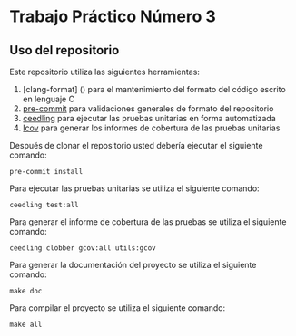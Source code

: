 # Trabajo Práctico Número 3

## Uso del repositorio

Este repositorio utiliza las siguientes herramientas:

1. [clang-format] () para el mantenimiento del formato del código escrito en lenguaje C
1. [pre-commit](https://pre-commit.com) para validaciones generales de formato del repositorio
1. [ceedling]() para ejecutar las pruebas unitarias en forma automatizada
1. [lcov]() para generar los informes de cobertura de las pruebas unitarias

Después de clonar el repositorio usted debería ejecutar el siguiente comando:

```
pre-commit install
```

Para ejecutar las pruebas unitarias se utiliza el siguiente comando:

```
ceedling test:all
```

Para generar el informe de cobertura de las pruebas se utiliza el siguiente comando:

```
ceedling clobber gcov:all utils:gcov
```

Para generar la documentación del proyecto se utiliza el siguiente comando:

```
make doc

```

Para compilar el proyecto se utiliza el siguiente comando:

```
make all

```

